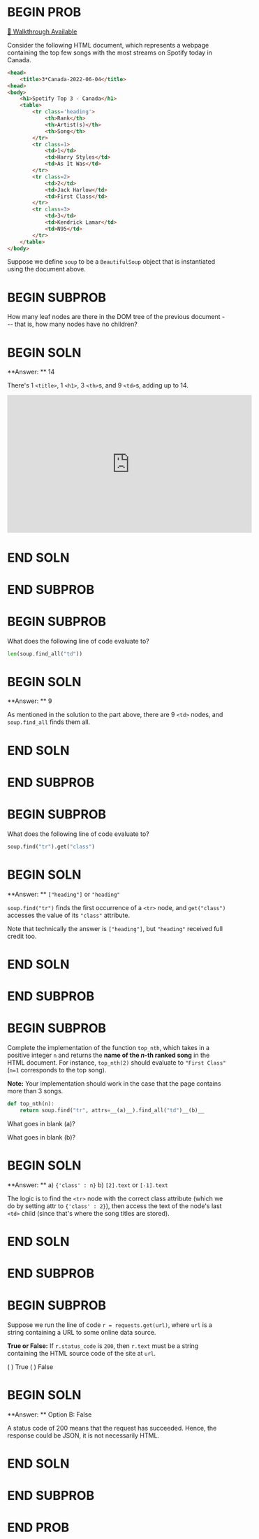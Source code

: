 # BEGIN PROB

[🎥 Walkthrough Available](https://youtu.be/aHtlISTIvL8)

Consider the following HTML document, which represents a webpage
containing the top few songs with the most streams on Spotify today in
Canada.

```html
<head>
    <title>3*Canada-2022-06-04</title>
<head>
<body>
    <h1>Spotify Top 3 - Canada</h1>
    <table>
        <tr class='heading'>
            <th>Rank</th>
            <th>Artist(s)</th> 
            <th>Song</th>
        </tr>
        <tr class=1>
            <td>1</td>
            <td>Harry Styles</td> 
            <td>As It Was</td>
        </tr>
        <tr class=2>
            <td>2</td>
            <td>Jack Harlow</td> 
            <td>First Class</td>
        </tr>
        <tr class=3>
            <td>3</td>
            <td>Kendrick Lamar</td> 
            <td>N95</td>
        </tr>
    </table>
</body>
```

Suppose we define `soup` to be a `BeautifulSoup` object that is
instantiated using the document above.

# BEGIN SUBPROB

How many leaf nodes are there in the DOM tree of the previous
document --- that is, how many nodes have no children?

# BEGIN SOLN

**Answer: ** 14

There's 1 `<title>`, 1 `<h1>`, 3 `<th>`s, and 9 `<td>`s, adding up to
14.

<center><iframe width="560" height="315" src="https://www.youtube.com/embed/aHtlISTIvL8?si=7FeCZZ-vT8dYCwBm" title="YouTube video player" frameborder="0" allow="accelerometer; autoplay; clipboard-write; encrypted-media; gyroscope; picture-in-picture; web-share" referrerpolicy="strict-origin-when-cross-origin" allowfullscreen></iframe></center>

# END SOLN

# END SUBPROB

# BEGIN SUBPROB

What does the following line of code evaluate to?

```py
len(soup.find_all("td"))
```

# BEGIN SOLN

**Answer: ** 9

As mentioned in the solution to the part above, there are 9 `<td>`
nodes, and `soup.find_all` finds them all.

# END SOLN

# END SUBPROB

# BEGIN SUBPROB

What does the following line of code evaluate to?

```py
soup.find("tr").get("class")
```

# BEGIN SOLN

**Answer: ** `["heading"]` or `"heading"`

`soup.find("tr")` finds the first occurrence of a `<tr>` node, and
`get("class")` accesses the value of its `"class"` attribute.

Note that technically the answer is `["heading"]`, but `"heading"`
received full credit too.

# END SOLN

# END SUBPROB

# BEGIN SUBPROB

Complete the implementation of the function `top_nth`, which takes in a
positive integer `n` and returns the **name of the $n$-th ranked song**
in the HTML document. For instance, `top_nth(2)` should
evaluate to `"First Class"` (`n=1` corresponds to the top song).

**Note:** Your implementation should work in the case that the page
contains more than 3 songs.

```py
def top_nth(n):
    return soup.find("tr", attrs=__(a)__).find_all("td")__(b)__
```

What goes in blank (a)?

What goes in blank (b)?

# BEGIN SOLN

**Answer: ** a) `{'class' : n}` b) `[2].text` or `[-1].text`

The logic is to find the `<tr>` node with the correct class attribute (which we do by setting attr to `{'class' : 2}`), then access the text of the node's last `<td>` child (since that's where the song titles are stored).

# END SOLN

# END SUBPROB

# BEGIN SUBPROB

Suppose we run the line of code `r = requests.get(url)`, where `url` is
a string containing a URL to some online data source.

**True or False:** If `r.status_code` is `200`, then `r.text` must be a
string containing the HTML source code of the site at `url`.

( ) True
( ) False

# BEGIN SOLN

**Answer: ** Option B: False

A status code of 200 means that the request has succeeded. Hence, the response could be JSON, it is not necessarily HTML.

# END SOLN

# END SUBPROB

# END PROB